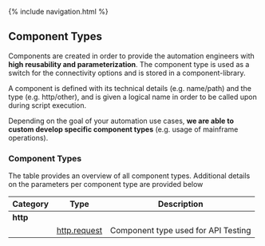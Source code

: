 {% include navigation.html %}
## Component Types
Components are created in order to provide the automation engineers with **high reusability and parameterization**. The component type is used as a switch for the connectivity options and is stored in a component-library.

A component is defined with its technical details (e.g. name/path) and the type (e.g. http/other), and is given a logical name in order to be called upon during script execution.

Depending on the goal of your automation use cases, **we are able to custom develop specific component types** (e.g. usage of mainframe operations).

### Component Types
The table provides an overview of all component types. Additional details on the parameters per component type are provided below

|Category|Type|Description|
|--------|----|-----------|
|**http**|
|    |[http.request](https://github.com/metadew/iesi/blob/2bf8147b794d0c7bebd8a1f83f566d77200625b8/docs/pages/iesi%20core%20concepts/Component%20Types/http.request.md)|Component type used for API Testing|

